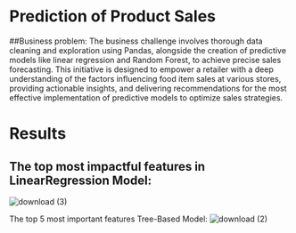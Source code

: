 # Prediction of Product Sales
##Business problem:
The business challenge involves thorough data cleaning and exploration using Pandas, alongside the creation of predictive models like linear regression and Random Forest, to achieve precise sales forecasting. This initiative is designed to empower a retailer with a deep understanding of the factors influencing food item sales at various stores, providing actionable insights, and delivering recommendations for the most effective implementation of predictive models to optimize sales strategies.
# Results


## The top most impactful features in LinearRegression Model:
![download (3)](https://github.com/Raninth/Prediction_of_Product_Sales/assets/144536934/8788cd6d-3f87-49d4-9eaa-884e564f734e)

The top 5 most important features Tree-Based Model:
![download (2)](https://github.com/Raninth/Prediction_of_Product_Sales/assets/144536934/2e2486bc-4c9f-4bb1-b104-a8240b5cb203)
